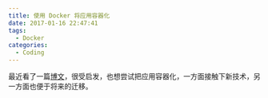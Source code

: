 ```yaml
---
title: 使用 Docker 将应用容器化
date: 2017-01-16 22:47:41
tags:
  - Docker
categories:
  - Coding
---
```


最近看了一篇[博文](http://www.kkblog.me/notes/%E4%BD%BF%E7%94%A8Docker%E6%9E%84%E5%BB%BA%E9%AB%98%E6%95%88Web%E5%BC%80%E5%8F%91%E7%8E%AF%E5%A2%83)，很受启发，也想尝试把应用容器化，一方面接触下新技术，另一方面也便于将来的迁移。

<!-- more -->
